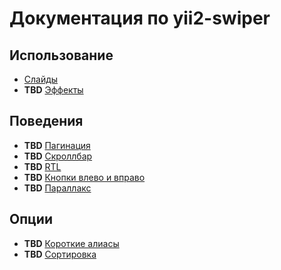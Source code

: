 # Документация по yii2-swiper

## Использование

* [Слайды](slides.md)
* **TBD** [Эффекты](effects.md)

## Поведения

* **TBD** [Пагинация](behaviours-pagination.md)
* **TBD** [Скроллбар](behaviours-scrollbar.md)
* **TBD** [RTL](behaviours-rtl.md)
* **TBD** [Кнопки влево и вправо](behaviours-navigation-buttons.md)
* **TBD** [Параллакс](behaviours-parallax.md)

## Опции

* **TBD** [Короткие алиасы](options-shorthands.md)
* **TBD** [Сортировка](options-ordering.md)
